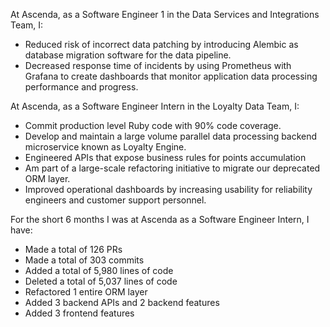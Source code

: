 At Ascenda, as a Software Engineer 1 in the Data Services and Integrations Team, I:
- Reduced risk of incorrect data patching by introducing Alembic as database migration software for the data pipeline.
- Decreased response time of incidents by using Prometheus with Grafana to create dashboards that monitor application data processing performance and progress.

At Ascenda, as a Software Engineer Intern in the Loyalty Data Team, I:
- Commit production level Ruby code with 90% code coverage.
- Develop and maintain a large volume parallel data processing backend microservice known as Loyalty Engine.
- Engineered APIs that expose business rules for points accumulation
- Am part of a large-scale refactoring initiative to migrate our deprecated ORM layer.
- Improved operational dashboards by increasing usability for reliability engineers and customer support personnel.

For the short 6 months I was at Ascenda as a Software Engineer Intern, I have:
- Made a total of 126 PRs
- Made a total of 303 commits
- Added a total of 5,980 lines of code
- Deleted a total of 5,037 lines of code
- Refactored 1 entire ORM layer
- Added 3 backend APIs and 2 backend features
- Added 3 frontend features

